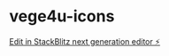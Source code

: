 # vege4u-icons

[Edit in StackBlitz next generation editor ⚡️](https://stackblitz.com/~/github.com/ankit-hriday1991/vege4u-icons)